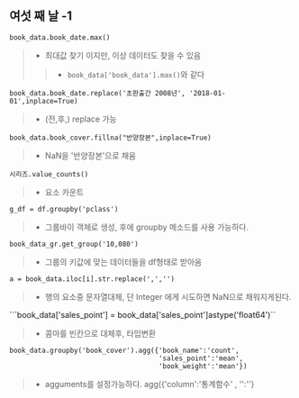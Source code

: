 ## 여섯 째 날 -1

```book_data.book_date.max()```
> * 최대값 찾기 이지만, 이상 데이터도 찾을 수 있음
> > * ```book_data['book_data'].max()```와 같다

```book_data.book_date.replace('초판출간 2008년', '2018-01-01',inplace=True)```
> * (전,후,) replace 가능

```book_data.book_cover.fillna("반양장본",inplace=True)```
> * NaN을 '반양장본'으로 채움

```시리즈.value_counts()```
> * 요소 카운트

```g_df = df.groupby('pclass')```
> * 그룹바이 객체로 생성, 후에 groupby 메소드를 사용 가능하다.

```book_data_gr.get_group('10,080')```
> * 그룹의 키값에 맞는 데이터들을 df형태로 받아옴

```a = book_data.iloc[i].str.replace(',','')```
> * 행의 요소중 문자열대체, 단 Integer 에게 시도하면 NaN으로 채워지게된다.

```book_data['sales_point'] = book_data['sales_point']astype('float64')``
> * 콤마를 빈칸으로 대체후, 타입변환 

```
book_data.groupby('book_cover').agg({'book_name':'count',
                                     'sales_point':'mean', 
                                     'book_weight':'mean'})                        
 ```
> * agguments를 설정가능하다. agg({'column':'통계함수' , '':''}
